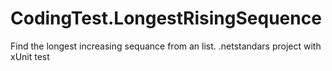 # CodingTest.LongestRisingSequence
Find the longest increasing sequance from an list.
.netstandars project with xUnit test

